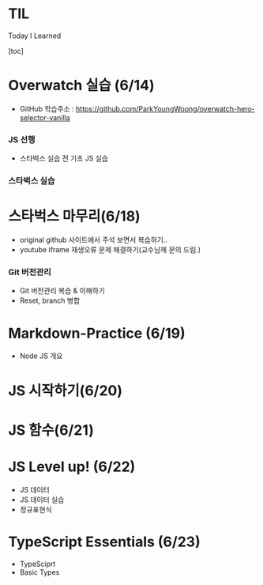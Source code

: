 # TIL

Today I Learned

[toc]

# Overwatch 실습 (6/14)

- GitHub 학습주소 : https://github.com/ParkYoungWoong/overwatch-hero-selector-vanilla

### JS 선행

- 스타벅스 실습 전 기초 JS 실습

### 스타벅스 실습





# 스타벅스 마무리(6/18)

- original github 사이트에서 주석 보면서 복습하기..
- youtube iframe 재생오류 문제 해결하기(교수님께 문의 드림.)

### Git 버전관리

- Git 버전관리 복습 & 이해하기
- Reset, branch 병합



# Markdown-Practice (6/19)

- Node JS 개요



# JS 시작하기(6/20)





# JS 함수(6/21)



# JS Level up! (6/22)

- JS 데이터
- JS 데이터 실습
- 정규표현식



# TypeScript Essentials (6/23)

- TypeSciprt
- Basic Types
